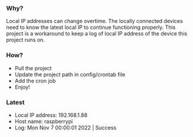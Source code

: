 ### Why?
Local IP addresses can change overtime. 
The locally connected devices need to know the latest local IP to continue functioning properly.
This project is a workaround to keep a log of local IP address of the device this project runs on.

### How?
- Pull the project
- Update the project path in config/crontab file
- Add the cron job
- Enjoy!

### Latest
- Local IP address: 192.168.1.88
- Host name: raspberrypi
- Log: Mon Nov  7 00:00:01 2022 | Success

